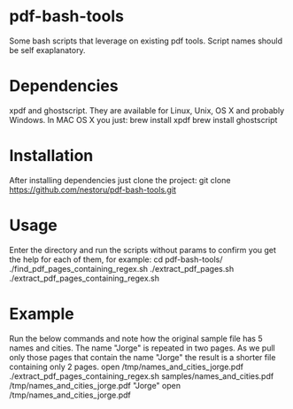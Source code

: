 pdf-bash-tools
==============

Some bash scripts that leverage on existing pdf tools. Script names should be self exaplanatory.

Dependencies
============
xpdf and ghostscript. They are available for Linux, Unix, OS X and probably Windows. In MAC OS X you just:
    brew install xpdf
    brew install ghostscript
    
Installation
============
After installing dependencies just clone the project:
    git clone https://github.com/nestoru/pdf-bash-tools.git


Usage
=====
Enter the directory and run the scripts without params to confirm you get the help for each of them, for example:
    cd pdf-bash-tools/
    ./find_pdf_pages_containing_regex.sh 
    ./extract_pdf_pages.sh 
    ./extract_pdf_pages_containing_regex.sh 

Example
=======
Run the below commands and note how the original sample file has 5 names and cities. The name "Jorge" is repeated in two pages. As we pull only those pages that contain the name "Jorge" the result is a shorter file containing only 2 pages.
    open /tmp/names_and_cities_jorge.pdf 
    ./extract_pdf_pages_containing_regex.sh samples/names_and_cities.pdf /tmp/names_and_cities_jorge.pdf "Jorge"
    open /tmp/names_and_cities_jorge.pdf 



